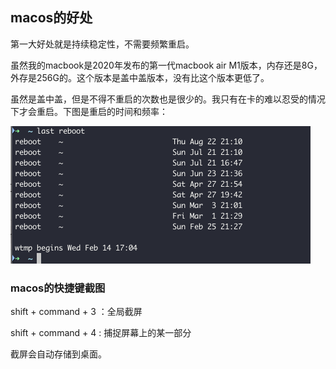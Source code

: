 ## macos的好处

第一大好处就是持续稳定性，不需要频繁重启。

虽然我的macbook是2020年发布的第一代macbook air M1版本，内存还是8G，外存是256G的。这个版本是盖中盖版本，没有比这个版本更低了。

虽然是盖中盖，但是不得不重启的次数也是很少的。我只有在卡的难以忍受的情况下才会重启。下图是重启的时间和频率：

<img src="./assets/截屏2024-08-22 23.38.04.png" alt="截屏2024-08-22 23.38.04" style="zoom:50%;" />

### macos的快捷键截图

shift + command + 3 ：全局截屏

shift + command + 4 :  捕捉屏幕上的某一部分

截屏会自动存储到桌面。 

